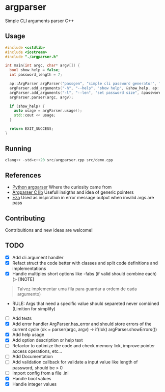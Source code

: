 # argparser
Simple CLI arguments parser C++

## Usage
```cpp
#include <cstdlib>
#include <iostream>
#include "./argparser.h"

int main(int argc, char* argv[]) {
  bool show_help = false;
  int password_length = 7;

  ap::ArgParser argParser("passgen", "simple cli password generator", "0.0.1");
  argParser.add_arguments("-h", "--help", "show help", &show_help, ap::BOOL);
  argParser.add_arguments("-l", "--len", "set password size", &password_length, ap::INT);
  argParser.parser(argc, argv);

  if (show_help) {
    auto usage = argParser.usage();
    std::cout << usage;
  }

  return EXIT_SUCCESS;
}
```


## Running

```c++
clang++ -std=c++20 src/argparser.cpp src/demo.cpp
```

## References
- [Python argparser](https://docs.python.org/3/library/argparse.html) Where the curiosity came from
- [Argparser C lib](https://github.com/cofyc/argparse/blob/master/tests/basic.c#L25) Usefull insigths and idea of generic pointers
- [Eza](https://github.com/eza-community/eza.git) Used as inspiration in error message output when invalid args are pass


## Contributing

Contribuitions and new ideas are welcome!

## TODO
- [x] Add cli argument handler
- [x] Refact struct the code better with classes and split code definitions and implementations
- [x] Handle multiples short options like -fabs (if valid should combine each) (> [!NOTE]
> Talvez implementar uma fila para guardar a ordem de cada argumento)
  -  RULE: Args that need a specific value should separeted never combined (Limition for simplify)
- [ ] Add tests
- [x] Add error handler ArgParser.has_error and should store errors of the current cycle (ok = parser(argc, argv) -> if(!ok) argParser.showErrors())
- [x] Add help usage
- [x] Add option description or help text
- [ ] Refactor to optimize the code and check memory lick, improve pointer access operations, etc...
- [ ] Add Documentation
- [ ] Add validation callback for validate a input value like length of password, should be > 0
- [ ] Import config from a file .ini
- [x] Handle bool values
- [x] Handle integer values
